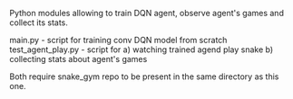 Python modules allowing to train DQN agent, observe agent's games and collect its stats.

main.py - script for training conv DQN model from scratch
test_agent_play.py - script for a) watching trained agend play snake b) collecting stats about agent's games

Both require snake_gym repo to be present in the same directory as this one.

